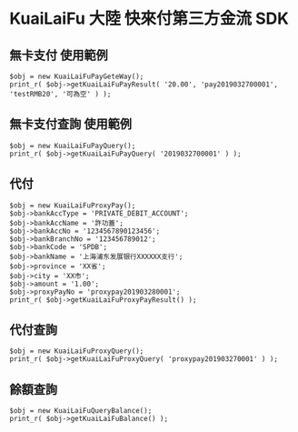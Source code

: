 # KuaiLaiFu 大陸 快來付第三方金流 SDK


## 無卡支付 使用範例
    $obj = new KuaiLaiFuPayGeteWay();
    print_r( $obj->getKuaiLaiFuPayResult( '20.00', 'pay2019032700001', 'testRMB20', '可為空' ) );



## 無卡支付查詢 使用範例
    $obj = new KuaiLaiFuPayQuery();
    print_r( $obj->getKuaiLaiFuPayQuery( '2019032700001' ) );


## 代付
    $obj = new KuaiLaiFuProxyPay();
    $obj->bankAccType = 'PRIVATE_DEBIT_ACCOUNT';
    $obj->bankAccName = '許功蓋';
    $obj->bankAccNo = '1234567890123456';
    $obj->bankBranchNo = '123456789012';
    $obj->bankCode = 'SPDB';
    $obj->bankName = '上海浦东发展银行XXXXXX支行';
    $obj->province = 'XX省';
    $obj->city = 'XX市';
    $obj->amount = '1.00';
    $obj->proxyPayNo = 'proxypay201903280001';
    print_r( $obj->getKuaiLaiFuProxyPayResult() );


## 代付查詢
    $obj = new KuaiLaiFuProxyQuery();
    print_r( $obj->getKuaiLaiFuProxyQuery( 'proxypay201903270001' ) );


## 餘額查詢
    $obj = new KuaiLaiFuQueryBalance();
    print_r( $obj->getKuaiLaiFuBalance() );
